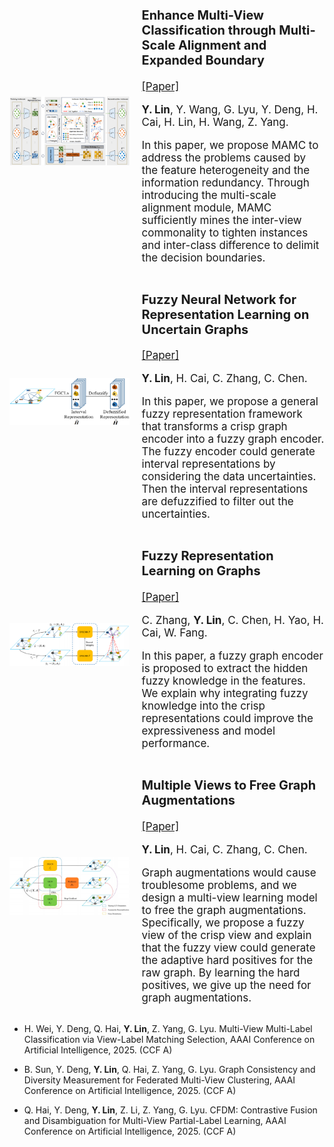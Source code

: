 

<div style="font-size: 17px; display: flex; align-items: center;">
  <!-- 左边放图片 -->
  <div style="flex: 30%; padding-right: 20px;">
    <img src="../static/assets/publication/iclr25_enhance_multi_view.png" alt="图1: 论文中的小图" width="100%">
  </div>
  <!-- 右边放论文介绍 -->
  <div style="flex: 50%;">
      <h3>Enhance Multi-View Classification through Multi-Scale Alignment and Expanded Boundary</h3>
      <a href="https://openreview.net/pdf?id=t1J2CnDFwj" target="_blank">[Paper]</a>
      <p><strong>Y. Lin</strong>, Y. Wang, G. Lyu, Y. Deng, H. Cai, H. Lin, H. Wang, Z. Yang.</p>
      <p>In this paper, we propose MAMC to address the problems caused by the feature heterogeneity and the information redundancy. Through introducing the multi-scale alignment module, MAMC sufficiently mines the inter-view commonality to tighten instances and inter-class difference to delimit the decision boundaries.</p>
  </div>
</div>

<!-- - <strong>Y. Lin</strong>, Y. Wang, G. Lyu, Y. Deng, H. Cai, H. Lin, H. Wang, Z. Yang. Enhance Multi-View Classification through Multi-Scale Alignment and Expanded Boundary. International Conference on Learning Representations, 2025. (TH-CPL A) [[Paper]](https://openreview.net/pdf?id=t1J2CnDFwj) -->

<div style="font-size: 17px; display: flex; align-items: center;">
  <!-- 左边放图片 -->
  <div style="flex: 30%; padding-right: 20px;">
    <img src="../static/assets/publication/tfs24_fuzzy_neural_network.png" alt="图1: 论文中的小图" width="100%">
  </div>
  <!-- 右边放论文介绍 -->
  <div style="flex: 50%;">
      <h3>Fuzzy Neural Network for Representation Learning on Uncertain Graphs</h3>
      <a href="https://ieeexplore.ieee.org/abstract/document/10571582/" target="_blank">[Paper]</a>
      <p><strong>Y. Lin</strong>, H. Cai, C. Zhang, C. Chen.</p>
      <p>In this paper, we propose a general fuzzy representation framework that transforms a crisp graph encoder into a fuzzy graph encoder. The fuzzy encoder could generate interval representations by considering the data uncertainties. Then the interval representations are defuzzified to filter out the uncertainties.</p>
  </div>
</div>

<!-- - <strong>Y. Lin</strong>, H. Cai, C. Zhang, C. Chen. Fuzzy Neural Network for Representation Learning on Uncertain Graphs, IEEE Transactions on Fuzzy Systems. 32(9): 5259-5271, 2024. (JCR Q1, CCF B) [[Paper]](https://ieeexplore.ieee.org/abstract/document/10571582/) -->

<div style="font-size: 17px; display: flex; align-items: center;">
  <!-- 左边放图片 -->
  <div style="flex: 30%; padding-right: 20px;">
    <img src="../static/assets/publication/tfs23_fuzzy_representation.png" alt="图1: 论文中的小图" width="100%">
  </div>
  <!-- 右边放论文介绍 -->
  <div style="flex: 50%;">
      <h3>Fuzzy Representation Learning on Graphs</h3>
      <a href="https://ieeexplore.ieee.org/abstract/document/10061283/" target="_blank">[Paper]</a>
      <p>C. Zhang, <strong>Y. Lin</strong>, C. Chen, H. Yao, H. Cai, W. Fang.</p>
      <p>In this paper, a fuzzy graph encoder is proposed to extract the hidden fuzzy knowledge in the features. We explain why integrating fuzzy knowledge into the crisp representations could improve the expressiveness and model performance.</p>
  </div>
</div>

<!-- - C. Zhang, <strong>Y. Lin</strong>, C. Chen, H. Yao, H. Cai, W. Fang. Fuzzy Representation Learning on Graphs, IEEE Transactions on Fuzzy Systems. 31(10): 3358-3370, 2023. (JCR Q1, CCF B) [[Paper]](https://ieeexplore.ieee.org/abstract/document/10061283/) -->


<div style="font-size: 17px; display: flex; align-items: center;">
  <!-- 左边放图片 -->
  <div style="flex: 30%; padding-right: 20px;">
    <img src="../static/assets/publication/tcss24_multiple_views.png" alt="图1: 论文中的小图" width="100%">
  </div>
  <!-- 右边放论文介绍 -->
  <div style="flex: 50%;">
      <h3>Multiple Views to Free Graph Augmentations</h3>
      <a href="https://ieeexplore.ieee.org/abstract/document/10342655/" target="_blank">[Paper]</a>
      <p><strong>Y. Lin</strong>, H. Cai, C. Zhang, C. Chen.</p>
      <p>Graph augmentations would cause troublesome problems, and we design a multi-view learning model to free the graph augmentations. Specifically, we propose a fuzzy view of the crisp view and explain that the fuzzy view could generate the adaptive hard positives for the raw graph. By learning the hard positives, we give up the need for graph augmentations.</p>
  </div>
</div>

<!-- - <strong>Y. Lin</strong>, H. Cai, C. Zhang, C. Chen. Multiple Views to Free Graph Augmentations, IEEE Transactions on Computational Social Systems. 11(3): 3290-3230, 2024. (JCR Q1, CCF C) [[Paper]](https://ieeexplore.ieee.org/abstract/document/10342655/) -->

- H. Wei, Y. Deng, Q. Hai, <strong>Y. Lin</strong>, Z. Yang, G. Lyu. Multi-View Multi-Label Classification via View-Label Matching Selection, AAAI Conference on Artificial Intelligence, 2025. (CCF A)

- B. Sun, Y. Deng, <strong>Y. Lin</strong>, Q. Hai, Z. Yang, G. Lyu. Graph Consistency and Diversity Measurement for Federated Multi-View Clustering, AAAI Conference on Artificial Intelligence, 2025. (CCF A)

- Q. Hai, Y. Deng, <strong>Y. Lin</strong>, Z. Li, Z. Yang, G. Lyu. CFDM: Contrastive Fusion and Disambiguation for Multi-View Partial-Label Learning, AAAI Conference on Artificial Intelligence, 2025. (CCF A)
